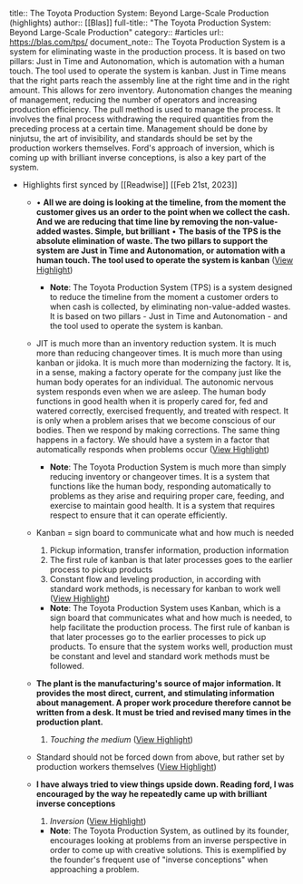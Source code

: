 title:: The Toyota Production System: Beyond Large-Scale Production (highlights)
author:: [[Blas]]
full-title:: "The Toyota Production System: Beyond Large-Scale Production"
category:: #articles
url:: https://blas.com/tps/
document_note:: The Toyota Production System is a system for eliminating waste in the production process. It is based on two pillars: Just in Time and Autonomation, which is automation with a human touch. The tool used to operate the system is kanban. Just in Time means that the right parts reach the assembly line at the right time and in the right amount. This allows for zero inventory. Autonomation changes the meaning of management, reducing the number of operators and increasing production efficiency. The pull method is used to manage the process. It involves the final process withdrawing the required quantities from the preceding process at a certain time. Management should be done by ninjutsu, the art of invisibility, and standards should be set by the production workers themselves. Ford's approach of inversion, which is coming up with brilliant inverse conceptions, is also a key part of the system.

- Highlights first synced by [[Readwise]] [[Feb 21st, 2023]]
	- •   **All we are doing is looking at the timeline, from the moment the customer gives us an order to the point when we collect the cash. And we are reducing that time line by removing the non-value-added wastes. Simple, but brilliant**
	  •   **The basis of the TPS is the absolute elimination of waste. The two pillars to support the system are Just in Time and Autonomation, or automation with a human touch. The tool used to operate the system is kanban** ([View Highlight](https://read.readwise.io/read/01gsrhdxwpe0psbkx3sraek8rk))
		- **Note**: The Toyota Production System (TPS) is a system designed to reduce the timeline from the moment a customer orders to when cash is collected, by eliminating non-value-added wastes. It is based on two pillars - Just in Time and Autonomation - and the tool used to operate the system is kanban.
	- JIT is much more than an inventory reduction system. It is much more than reducing changeover times. It is much more than using kanban or jidoka. It is much more than modernizing the factory. It is, in a sense, making a factory operate for the company just like the human body operates for an individual. The autonomic nervous system responds even when we are asleep. The human body functions in good health when it is properly cared for, fed and watered correctly, exercised frequently, and treated with respect. It is only when a problem arises that we become conscious of our bodies. Then we respond by making corrections. The same thing happens in a factory. We should have a system in a factor that automatically responds when problems occur ([View Highlight](https://read.readwise.io/read/01gsrh8znx065mbya041x45cf1))
		- **Note**: The Toyota Production System is much more than simply reducing inventory or changeover times. It is a system that functions like the human body, responding automatically to problems as they arise and requiring proper care, feeding, and exercise to maintain good health. It is a system that requires respect to ensure that it can operate efficiently.
	- Kanban = sign board to communicate what and how much is needed
	  
	  1.  Pickup information, transfer information, production information
	  2.  The first rule of kanban is that later processes goes to the earlier process to pickup products
	  3.  Constant flow and leveling production, in according with standard work methods, is necessary for kanban to work well ([View Highlight](https://read.readwise.io/read/01gsrh87e1s94wp0hcp6xe32f0))
		- **Note**: The Toyota Production System uses Kanban, which is a sign board that communicates what and how much is needed, to help facilitate the production process. The first rule of kanban is that later processes go to the earlier processes to pick up products. To ensure that the system works well, production must be constant and level and standard work methods must be followed.
	- **The plant is the manufacturing's source of major information. It provides the most direct, current, and stimulating information about management. A proper work procedure therefore cannot be written from a desk. It must be tried and revised many times in the production plant.**
	  
	  1.  *Touching the medium* ([View Highlight](https://read.readwise.io/read/01gsrh9sgd9czfnxnn07raxz97))
	- Standard should not be forced down from above, but rather set by production workers themselves ([View Highlight](https://read.readwise.io/read/01gsrhafqf1n97m9d0kk1f9qxk))
	- **I have always tried to view things upside down. Reading ford, I was encouraged by the way he repeatedly came up with brilliant inverse conceptions**
	  
	  1.  *Inversion* ([View Highlight](https://read.readwise.io/read/01gsrha203bb0h7m92a1hw8fh8))
		- **Note**: The Toyota Production System, as outlined by its founder, encourages looking at problems from an inverse perspective in order to come up with creative solutions. This is exemplified by the founder's frequent use of "inverse conceptions" when approaching a problem.